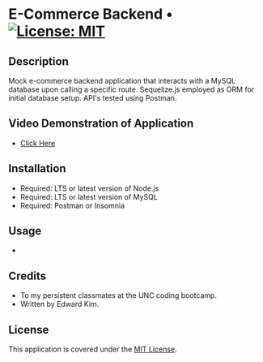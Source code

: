 # E-Commerce Backend • [![License: MIT](https://img.shields.io/badge/License-MIT-yellow.svg)](https://opensource.org/licenses/MIT)

## Description
Mock e-commerce backend application that interacts with a MySQL database upon calling a specific route. Sequelize.js employed as ORM for initial database setup. API's tested using Postman.
## Video Demonstration of Application
* [Click Here](https://github.com/eddyK15501/ecommerce-backend/issues/1#issue-1874063451)
## Installation
* Required: LTS or latest version of Node.js
* Required: LTS or latest version of MySQL
* Required: Postman or Insomnia
## Usage
* 

## Credits
* To my persistent classmates at the UNC coding bootcamp.
* Written by Edward Kim.

## License
This application is covered under the [MIT License](./LICENSE).